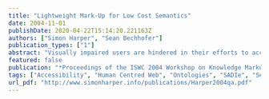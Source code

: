 ```yaml
---
title: "Lightweight Mark-Up for Low Cost Semantics"
date: 2004-11-01
publishDate: 2020-04-22T15:14:20.221163Z
authors: ["Simon Harper", "Sean Bechhofer"]
publication_types: ["1"]
abstract: "Visually impaired users are hindered in their efforts to access the largest repository of electronic information in the world, namely the World Wide Web (Web). A visually impaired user's information and presentation requirements are different from a sighted user in that they are highly egocentric and non-visual. These requirements can become problems in that the web is visually centric with regard to presentation and information order / layout, this can (and does) hinder users who need presentation-agnostic access to information. Encoding semantic information directly into pages can help to alleviate these problems and support users who wish to understand the meaning as opposed to the presentation and order of the information. If this is to happen in the 'real world', however, authors must incur no 'semantic overhead' when creating pages. In addition, resistance will be encountered to measures that threaten to compromise web design. In this paper we describe preliminary work towards an approach enabling a low-cost, lightweight solution to semantic encoding."
featured: false
publication: "*Proceedings of the ISWC 2004 Workshop on Knowledge Markup and Semantic Annotation (Semannot'2004)*"
tags: ["Accessibility", "Human Centred Web", "Ontologies", "SADIe", "Semantic Web", "Transcoding", "Visually Impaired", "Web Accessibility", "Web Mobility"]
url_pdf: "http://www.simonharper.info/publications/Harper2004qa.pdf"
---
```


